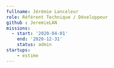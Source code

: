 ```yaml
---
fullname: Jérémie Lanceleur
role: Référent Technique / Développeur 
github : JeremieLAN
missions:
  - start: '2020-04-01'
    end: '2020-12-31'
    status: admin
startups: 
    - estime
---
```


